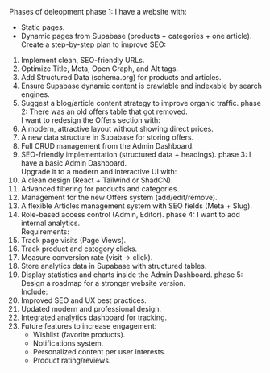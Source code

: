 Phases of deleopment 
phase 1: 
I have a website with:
- Static pages.
- Dynamic pages from Supabase (products + categories + one article).
Create a step-by-step plan to improve SEO:
1. Implement clean, SEO-friendly URLs.
2. Optimize Title, Meta, Open Graph, and Alt tags.
3. Add Structured Data (schema.org) for products and articles.
4. Ensure Supabase dynamic content is crawlable and indexable by search engines.
5. Suggest a blog/article content strategy to improve organic traffic.
phase 2: 
There was an old offers table that got removed.  
I want to redesign the Offers section with:
1. A modern, attractive layout without showing direct prices.
2. A new data structure in Supabase for storing offers.
3. Full CRUD management from the Admin Dashboard.
4. SEO-friendly implementation (structured data + headings).
phase 3:
I have a basic Admin Dashboard.  
Upgrade it to a modern and interactive UI with:
1. A clean design (React + Tailwind or ShadCN).
2. Advanced filtering for products and categories.
3. Management for the new Offers system (add/edit/remove).
4. A flexible Articles management system with SEO fields (Meta + Slug).
5. Role-based access control (Admin, Editor).
phase 4:
I want to add internal analytics.  
Requirements:
1. Track page visits (Page Views).
2. Track product and category clicks.
3. Measure conversion rate (visit → click).
4. Store analytics data in Supabase with structured tables.
5. Display statistics and charts inside the Admin Dashboard.
phase 5: 
Design a roadmap for a stronger website version.  
Include:
1. Improved SEO and UX best practices.
2. Updated modern and professional design.
3. Integrated analytics dashboard for tracking.
4. Future features to increase engagement:
   - Wishlist (favorite products).
   - Notifications system.
   - Personalized content per user interests.
   - Product rating/reviews.
